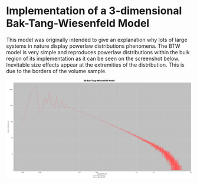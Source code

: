 # Implementation of a 3-dimensional Bak-Tang-Wiesenfeld Model

This model was originally intended to give an explanation why lots of large systems in nature display powerlaw distributions phenomena. The BTW model is very simple and reproduces powerlaw distributions within the bulk region of its implementation as it can be seen on the screenshot below. Inevitable size effects appear at the extremities of the distribution. This is due to the borders of the volume sample.

![example](https://github.com/rsterkendries/BTW-3D-model/blob/master/images/average_1000xp_on_16x16x16_grid.png)
